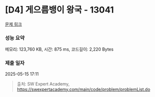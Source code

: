 # [D4] 게으름뱅이 왕국 - 13041 

[문제 링크](https://swexpertacademy.com/main/code/problem/problemDetail.do?contestProbId=AXxNrV-6PZUDFASZ) 

### 성능 요약

메모리: 123,760 KB, 시간: 875 ms, 코드길이: 2,220 Bytes

### 제출 일자

2025-05-15 17:11



> 출처: SW Expert Academy, https://swexpertacademy.com/main/code/problem/problemList.do